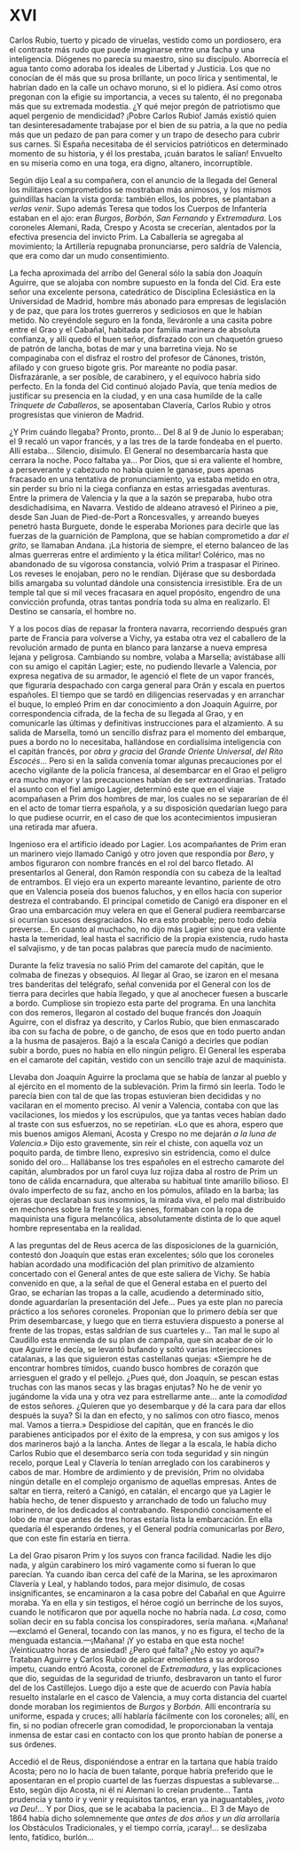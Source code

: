 # XVI

Carlos Rubio, tuerto y picado de viruelas, vestido como un pordiosero, era el
contraste más rudo que puede imaginarse entre una facha y una inteligencia.
Diógenes no parecía su maestro, sino su discípulo. Aborrecía el agua tanto como
adoraba los ideales de Libertad y Justicia. Los que no conocían de él más que
su prosa brillante, un poco lírica y sentimental, le habrían dado en la calle
un ochavo moruno, si el lo pidiera. Así como otros pregonan con la efigie su
importancia, a veces su talento, él no pregonaba más que su extremada modestia.
¿Y qué mejor pregón de patriotismo que aquel pergenio de mendicidad?  ¡Pobre
Carlos Rubio! Jamás existió quien tan desinteresadamente trabajase por el bien
de su patria, a la que no pedía más que un pedazo de pan para comer y un trapo
de desecho para cubrir sus carnes. Si España necesitaba de él servicios
patrióticos en determinado momento de su historia, y él los prestaba, ¡cuán
baratos le salían! Envuelto en su miseria como en una toga, era digno,
altanero, incorruptible.

Según dijo Leal a su compañera, con el anuncio de la llegada del General los
militares comprometidos se mostraban más animosos, y los mismos guindillas
hacían la vista gorda: también ellos, los pobres, se plantaban a *verlas
venir*.  Supo además Teresa que todos los Cuerpos de Infantería estaban en el
ajo: eran *Burgos*, *Borbón*, *San Fernando* y *Extremadura*. Los coroneles
Alemani, Rada, Crespo y Acosta se crecerían, alentados por la efectiva
presencia del invicto Prim. La Caballería se agregaba al movimiento; la
Artillería repugnaba pronunciarse, pero saldría de Valencia, que era como dar
un mudo consentimiento.

La fecha aproximada del arribo del General sólo la sabía don Joaquín Aguirre,
que se alojaba con nombre supuesto en la fonda del Cid. Era este señor una
excelente persona, catedrático de Disciplina Eclesiástica en la Universidad de
Madrid, hombre más abonado para empresas de legislación y de paz, que para los
trotes guerreros y sediciosos en que le habían metido. No creyéndole seguro en
la fonda, lleváronle a una casita pobre entre el Grao y el Cabañal, habitada
por familia marinera de absoluta confianza, y allí quedó el buen señor,
disfrazado con un chaquetón grueso de patrón de lancha, botas de mar y una
barretina vieja. No se compaginaba con el disfraz el rostro del profesor de
Cánones, tristón, afilado y con grueso bigote gris. Por mareante no podía
pasar. Disfrazáranle, a ser posible, de carabinero, y el equívoco habría sido
perfecto. En la fonda del Cid continuó alojado Pavía, que tenía medios de
justificar su presencia en la ciudad, y en una casa humilde de la calle
*Trinquete de Caballeros*, se aposentaban Clavería, Carlos Rubio y otros
progresistas que vinieron de Madrid.

¿Y Prim cuándo llegaba? Pronto, pronto... Del 8 al 9 de Junio lo esperaban; el
9 recaló un vapor francés, y a las tres de la tarde fondeaba en el puerto. Allí
estaba... Silencio, disimulo. El General no desembarcaría hasta que cerrara la
noche. Poco faltaba ya... Por Dios, que si era valiente el hombre,
a perseverante y cabezudo no había quien le ganase, pues apenas fracasado en
una tentativa de pronunciamiento, ya estaba metido en otra, sin perder su brío
ni la ciega confianza en estas arriesgadas aventuras. Entre la primera de
Valencia y la que a la sazón se preparaba, hubo otra desdichadísima, en
Navarra. Vestido de aldeano atravesó el Pirineo a pie, desde San Juan de
Pied-de-Port a Roncesvalles, y arreando bueyes penetró hasta Burguete, donde le
esperaba Moriones para decirle que las fuerzas de la guarnición de Pamplona,
que se habían comprometido a *dar el grito*, se llamaban Andana.  ¡La historia
de siempre, el eterno balanceo de las almas guerreras entre el ardimiento y la
ética militar! Colérico, mas no abandonado de su vigorosa constancia, volvió
Prim a traspasar el Pirineo. Los reveses le enojaban, pero no le rendían.
Dijérase que su desbordada bilis amargaba su voluntad dándole una consistencia
irresistible. Era de un temple tal que si mil veces fracasara en aquel
propósito, engendro de una convicción profunda, otras tantas pondría toda su
alma en realizarlo. El Destino se cansaría, el hombre no.

Y a los pocos días de repasar la frontera navarra, recorriendo después gran
parte de Francia para volverse a Vichy, ya estaba otra vez el caballero de la
revolución armado de punta en blanco para lanzarse a nueva empresa lejana
y peligrosa. Cambiando su nombre, volaba a Marsella; avistábase allí con su
amigo el capitán Lagier; este, no pudiendo llevarle a Valencia, por expresa
negativa de su armador, le agenció el flete de un vapor francés, que figuraría
despachado con carga general para Orán y escala en puertos españoles. El tiempo
que se tardó en diligencias reservadas y en arranchar el buque, lo empleó Prim
en dar conocimiento a don Joaquín Aguirre, por correspondencia cifrada, de la
fecha de su llegada al Grao, y en comunicarle las últimas y definitivas
instrucciones para el alzamiento. A su salida de Marsella, tomó un sencillo
disfraz para el momento del embarque, pues a bordo no lo necesitaba, hallándose
en cordialísima inteligencia con el capitán francés, por *obra y gracia* del
*Grande Oriente Universal*, *del Rito Escocés*...  Pero si en la salida
convenía tomar algunas precauciones por el acecho vigilante de la policía
francesa, al desembarcar en el Grao el peligro era mucho mayor y las
precauciones habían de ser extraordinarias. Tratado el asunto con el fiel amigo
Lagier, determinó este que en el viaje acompañasen a Prim dos hombres de mar,
los cuales no se separarían de él en el acto de tomar tierra española, y a su
disposición quedarían luego para lo que pudiese ocurrir, en el caso de que los
acontecimientos impusieran una retirada mar afuera.

Ingenioso era el artificio ideado por Lagier. Los acompañantes de Prim eran un
marinero viejo llamado Canigó y otro joven que respondía por *Bero*, y ambos
figuraron con nombre francés en el rol del barco fletado. Al presentarlos al
General, don Ramón respondía con su cabeza de la lealtad de entrambos. El viejo
era un experto mareante levantino, pariente de otro que en Valencia poseía dos
buenos faluchos, y en ellos hacía con superior destreza el contrabando. El
principal cometido de Canigó era disponer en el Grao una embarcación muy velera
en que el General pudiera reembarcarse si ocurrían sucesos desgraciados. No era
esto probable; pero todo debía preverse... En cuanto al muchacho, no dijo más
Lagier sino que era valiente hasta la temeridad, leal hasta el sacrificio de la
propia existencia, rudo hasta el salvajismo, y de tan pocas palabras que
parecía mudo de nacimiento.

Durante la feliz travesía no salió Prim del camarote del capitán, que le
colmaba de finezas y obsequios. Al llegar al Grao, se izaron en el mesana tres
banderitas del telégrafo, señal convenida por el General con los de tierra para
decirles que había llegado, y que al anochecer fuesen a buscarle a bordo.
Cumpliose sin tropiezo esta parte del programa. En una lanchita con dos
remeros, llegaron al costado del buque francés don Joaquín Aguirre, con el
disfraz ya descrito, y Carlos Rubio, que bien enmascarado iba con su facha de
pobre, o de gancho, de esos que en todo puerto andan a la husma de pasajeros.
Bajó a la escala Canigó a decirles que podían subir a bordo, pues no había en
ello ningún peligro. El General les esperaba en el camarote del capitán,
vestido con un sencillo traje azul de maquinista.

Llevaba don Joaquín Aguirre la proclama que se había de lanzar al pueblo y al
ejército en el momento de la sublevación. Prim la firmó sin leerla. Todo le
parecía bien con tal de que las tropas estuvieran bien decididas y no vacilaran
en el momento preciso. Al venir a Valencia, contaba con que las vacilaciones,
los miedos y los escrúpulos, que ya tantas veces habían dado al traste con sus
esfuerzos, no se repetirían. «Lo que es ahora, espero que mis buenos amigos
Alemani, Acosta y Crespo no me dejarán *a la luna de Valencia.»* Dijo esto
gravemente, sin reír el chiste, con aquella voz un poquito parda, de timbre
lleno, expresivo sin estridencia, como el dulce sonido del oro... Hallábanse
los tres españoles en el estrecho camarote del capitán, alumbrados por un farol
cuya luz rojiza daba al rostro de Prim un tono de cálida encarnadura, que
alteraba su habitual tinte amarillo bilioso. El óvalo imperfecto de su faz,
ancho en los pómulos, afilado en la barba; las ojeras que declaraban sus
insomnios, la mirada viva, el pelo mal distribuido en mechones sobre la frente
y las sienes, formaban con la ropa de maquinista una figura melancólica,
absolutamente distinta de lo que aquel hombre representaba en la realidad.

A las preguntas del de Reus acerca de las disposiciones de la guarnición,
contestó don Joaquín que estas eran excelentes; sólo que los coroneles habían
acordado una modificación del plan primitivo de alzamiento concertado con el
General antes de que este saliera de Vichy. Se había convenido en que, a la
señal de que el General estaba en el puerto del Grao, se echarían las tropas
a la calle, acudiendo a determinado sitio, donde aguardarían la presentación
del Jefe... Pues ya este plan no parecía práctico a los señores coroneles.
Proponían que lo primero debía ser que Prim desembarcase, y luego que en tierra
estuviera dispuesto a ponerse al frente de las tropas, estas saldrían de sus
cuarteles y... Tan mal le supo al Caudillo esta enmienda de su plan de campaña,
que sin acabar de oír lo que Aguirre le decía, se levantó bufando y soltó
varias interjecciones catalanas, a las que siguieron estas castellanas quejas:
«Siempre he de encontrar hombres tímidos, cuando busco hombres de corazón que
arriesguen el grado y el pellejo. ¿Pues qué, don Joaquín, se pescan estas
truchas con las manos secas y las bragas enjutas? No he de venir yo jugándome
la vida una y otra vez para estrellarme ante... ante la *comodidad* de estos
señores. ¿Quieren que yo desembarque y dé la cara para dar ellos después la
suya? Si la dan en efecto, y no salimos con otro fiasco, menos mal. Vamos
a tierra.» Despidiose del capitán, que en francés le dio parabienes anticipados
por el éxito de la empresa, y con sus amigos y los dos marineros bajó a la
lancha. Antes de llegar a la escala, le había dicho Carlos Rubio que el
desembarco sería con toda seguridad y sin ningún recelo, porque Leal y Clavería
lo tenían arreglado con los carabineros y cabos de mar. Hombre de ardimiento
y de previsión, Prim no olvidaba ningún detalle en el complejo organismo de
aquellas empresas. Antes de saltar en tierra, reiteró a Canigó, en catalán, el
encargo que ya Lagier le había hecho, de tener dispuesto y arranchado de todo
un falucho muy marinero, de los dedicados al contrabando. Respondió
concisamente el lobo de mar que antes de tres horas estaría lista la
embarcación. En ella quedaría él esperando órdenes, y el General podría
comunicarlas por *Bero*, que con este fin estaría en tierra.

La del Grao pisaron Prim y los suyos con franca facilidad. Nadie les dijo nada,
y algún carabinero los miró vagamente como si fueran lo que parecían. Ya cuando
iban cerca del café de la Marina, se les aproximaron Clavería y Leal,
y hablando todos, para mejor disimulo, de cosas insignificantes, se encaminaron
a la casa pobre del Cabañal en que Aguirre moraba. Ya en ella y sin testigos,
el héroe cogió un berrinche de los suyos, cuando le notificaron que por aquella
noche no habría nada. *La cosa*, como solían decir en su fabla concisa los
conspiradores, sería mañana. «¡Mañana!—exclamó el General, tocando con las
manos, y no es figura, el techo de la menguada estancia.—¡Mañana! ¡Y yo estaba
en que esta noche! ¡Veinticuatro horas de ansiedad!  ¿Pero qué falta? ¿No estoy
yo aquí?» Trataban Aguirre y Carlos Rubio de aplicar emolientes a su ardoroso
ímpetu, cuando entró Acosta, coronel de *Extremadura*, y las explicaciones que
dio, seguidas de la seguridad de triunfo, desbravaron un tanto el furor del de
los Castillejos. Luego dijo a este que de acuerdo con Pavía había resuelto
instalarle en el casco de Valencia, a muy corta distancia del cuartel donde
moraban los regimientos de *Burgos* y *Borbón*. Allí encontraría su uniforme,
espada y cruces; allí hablaría fácilmente con los coroneles; allí, en fin, si
no podían ofrecerle gran comodidad, le proporcionaban la ventaja inmensa de
estar casi en contacto con los que pronto habían de ponerse a sus órdenes.

Accedió el de Reus, disponiéndose a entrar en la tartana que había traído
Acosta; pero no lo hacía de buen talante, porque habría preferido que le
aposentaran en el propio cuartel de las fuerzas dispuestas a sublevarse...
Esto, según dijo Acosta, ni él ni Alemani lo creían prudente... Tanta prudencia
y tanto ir y venir y requisitos tantos, eran ya inaguantables, *¡voto va
Deu!*... Y por Dios, que se le acababa la paciencia... El 3 de Mayo de 1864
había dicho solemnemente que *antes de dos años y un día* arrollaría los
Obstáculos Tradicionales, y el tiempo corría, ¡caray!... se deslizaba lento,
fatídico, burlón...

